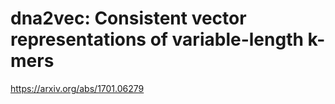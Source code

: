 # dna2vec: Consistent vector representations of variable-length k-mers

https://arxiv.org/abs/1701.06279
